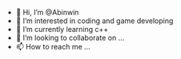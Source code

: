- 👋 Hi, I’m @Abinwin
- 👀 I’m interested in coding and game developing
- 🌱 I’m currently learning c++
- 💞️ I’m looking to collaborate on ...
- 📫 How to reach me ...

<!---
Abinwin/Abinwin is a ✨ special ✨ repository because its `README.md` (this file) appears on your GitHub profile.
You can click the Preview link to take a look at your changes.
--->
